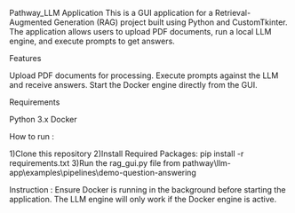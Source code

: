 Pathway_LLM Application
This is a GUI application for a Retrieval-Augmented Generation (RAG) project built using Python and CustomTkinter. The application allows users to upload PDF documents, run a local LLM engine, and execute prompts to get answers.

Features

Upload PDF documents for processing.
Execute prompts against the LLM and receive answers.
Start the Docker engine directly from the GUI.

Requirements

Python 3.x
Docker

How to run :

1)Clone this repository
2)Install Required Packages: pip install -r requirements.txt
3)Run the rag_gui.py file from pathway\llm-app\examples\pipelines\demo-question-answering

Instruction : Ensure Docker is running in the background before starting the application. The LLM engine will only work if the Docker engine is active.

